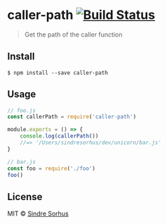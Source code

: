 # caller-path [![Build Status](https://travis-ci.org/sindresorhus/caller-path.svg?branch=master)](https://travis-ci.org/sindresorhus/caller-path)

> Get the path of the caller function

## Install

```
$ npm install --save caller-path
```

## Usage

```js
// foo.js
const callerPath = require('caller-path')

module.exports = () => {
    console.log(callerPath())
    //=> '/Users/sindresorhus/dev/unicorn/bar.js'
}
```

```js
// bar.js
const foo = require('./foo')
foo()
```

## License

MIT © [Sindre Sorhus](https://sindresorhus.com)
